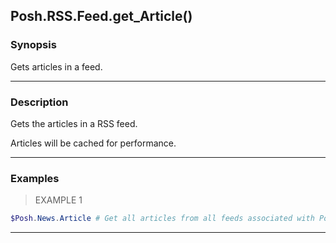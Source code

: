 Posh.RSS.Feed.get_Article()
---------------------------




### Synopsis
Gets articles in a feed.



---


### Description

Gets the articles in a RSS feed.

Articles will be cached for performance.



---


### Examples
> EXAMPLE 1

```PowerShell
$Posh.News.Article # Get all articles from all feeds associated with Posh.
```


---
